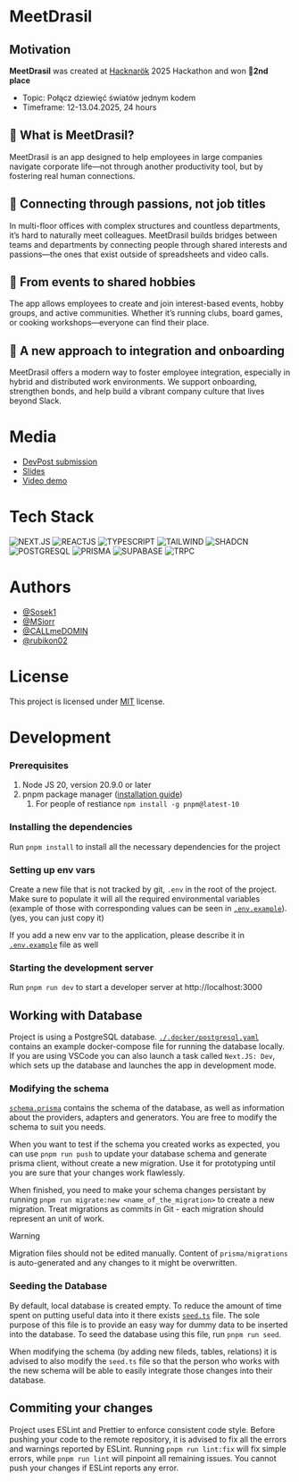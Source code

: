 # MeetDrasil

## Motivation

**MeetDrasil** was created at <a href="https://hacknarok.pl/" target="_blank">Hacknarök</a> 2025 Hackathon and won **🥈2nd place**

- Topic: Połącz dziewięć światów jednym kodem
- Timeframe: 12-13.04.2025, 24 hours

## 💼 What is MeetDrasil?
MeetDrasil is an app designed to help employees in large companies navigate corporate life—not through another productivity tool, but by fostering real human connections.

## 🧩 Connecting through passions, not job titles
In multi-floor offices with complex structures and countless departments, it’s hard to naturally meet colleagues. MeetDrasil builds bridges between teams and departments by connecting people through shared interests and passions—the ones that exist outside of spreadsheets and video calls.

## 🎉 From events to shared hobbies
The app allows employees to create and join interest-based events, hobby groups, and active communities. Whether it’s running clubs, board games, or cooking workshops—everyone can find their place.

## 🌱 A new approach to integration and onboarding
MeetDrasil offers a modern way to foster employee integration, especially in hybrid and distributed work environments. We support onboarding, strengthen bonds, and help build a vibrant company culture that lives beyond Slack.

# Media

- [DevPost submission](https://devpost.com/software/ogolna-seriously-depressed-developers-meetdrasil)
- [Slides](https://www.figma.com/deck/TS95FsY8yycukm61SMMcT6/MeetDrasil?node-id=3-44&t=AQ0jsTJidyAE03a0-1)
- [Video demo](https://www.youtube.com/watch?v=dEG640-dkdY)

# Tech Stack

<img alt="NEXT.JS" src="https://img.shields.io/badge/Next.js-000000.svg?style=for-the-badge&logo=nextdotjs&logoColor=white"/>
<img alt="REACTJS" src="https://img.shields.io/badge/React-61DAFB.svg?style=for-the-badge&logo=React&logoColor=black"/>
<img alt="TYPESCRIPT" src="https://img.shields.io/badge/TypeScript-3178C6.svg?style=for-the-badge&logo=TypeScript&logoColor=white"/>
<img alt="TAILWIND" src="https://img.shields.io/badge/Tailwind%20CSS-06B6D4.svg?style=for-the-badge&logo=Tailwind-CSS&logoColor=white"/>
<img alt="SHADCN" src="https://img.shields.io/badge/shadcn/ui-000000.svg?style=for-the-badge&logo=shadcn/ui&logoColor=white"/>
<img alt="POSTGRESQL" src="https://img.shields.io/badge/postgresql-4169e1?style=for-the-badge&logo=postgresql&logoColor=white"/>
<img alt="PRISMA" src="https://img.shields.io/badge/Prisma-3982CE?style=for-the-badge&logo=Prisma&logoColor=white"/>
<img alt="SUPABASE" src="https://img.shields.io/badge/Supabase-3ECF8E?style=for-the-badge&logo=supabase&logoColor=white"/>
<img alt="TRPC" src="https://img.shields.io/badge/tRPC-2596BE?style=for-the-badge&logo=trpc&logoColor=white"/>

# Authors

- [@Sosek1](https://github.com/Sosek1)
- [@MSiorr](https://github.com/MSiorr)
- [@CALLmeDOMIN](https://github.com/CALLmeDOMIN)
- [@rubikon02](https://github.com/rubikon02)

# License

This project is licensed under [MIT](./LICENSE) license.

# Development

### Prerequisites
1. Node JS 20, version 20.9.0 or later
2. pnpm package manager ([installation guide](https://pnpm.io/installation))
   1. For people of restiance `npm install -g pnpm@latest-10`

### Installing the dependencies
Run `pnpm install` to install all the necessary dependencies for the project

### Setting up env vars
Create a new file that is not tracked by git, `.env` in the root of the project. Make sure to populate it will all the required environmental variables (example of those with corresponding values can be seen in [`.env.example`](./.env.example)). (yes, you can just copy it)

If you add a new env var to the application, please describe it in [`.env.example`](./.env.example) file as well

### Starting the development server
Run `pnpm run dev` to start a developer server at http://localhost:3000

## Working with Database

Project is using a PostgreSQL database. [`./.docker/postgresql.yaml`](./.docker/postgresql.yaml) contains an example docker-compose file for running the database locally. If you are using VSCode you can also launch a task called `Next.JS: Dev`, which sets up the database and launches the app in development mode.

### Modifying the schema

[`schema.prisma`](./prisma/schema.prisma) contains the schema of the database, as well as information about the providers, adapters and generators. You are free to modify the schema to suit you needs.

When you want to test if the schema you created works as expected, you can use `pnpm run push` to update your database schema and generate prisma client, without create a new migration. Use it for prototyping until you are sure that your changes work flawlessly.

When finished, you need to make your schema changes persistant by running `pnpm run migrate:new <name_of_the_migration>` to create a new migration. Treat migrations as commits in Git - each migration should represent an unit of work.

> [!WARNING]
> Migration files should not be edited manually. Content of `prisma/migrations` is auto-generated and any changes to it might be overwritten.

### Seeding the Database

By default, local database is created empty. To reduce the amount of time spent on putting useful data into it there exists [`seed.ts`](./prisma/seed.ts) file. The sole purpose of this file is to provide an easy way for dummy data to be inserted into the database. To seed the database using this file, run `pnpm run seed`.

When modifying the schema (by adding new fileds, tables, relations) it is advised to also modify the `seed.ts` file so that the person who works with the new schema will be able to easily integrate those changes into their database.

## Commiting your changes

Project uses ESLint and Prettier to enforce consistent code style. Before pushing your code to the remote repository, it is advised to fix all the errors and warnings reported by ESLint. Running `pnpm run lint:fix` will fix simple errors, while `pnpm run lint` will pinpoint all remaining issues. You cannot push your changes if ESLint reports any error.
